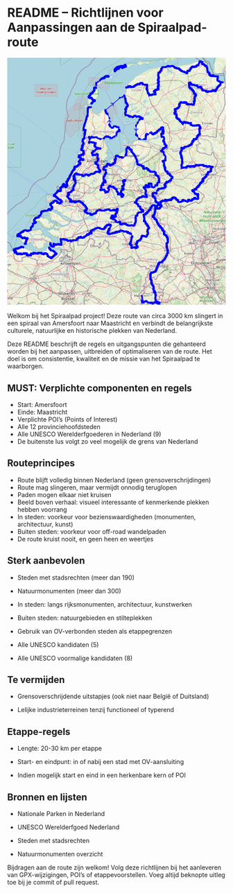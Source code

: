 # README – Richtlijnen voor Aanpassingen aan de Spiraalpad-route

![image-20250524192655117](complete.png)

Welkom bij het Spiraalpad project! Deze route van circa 3000 km slingert in een spiraal van Amersfoort naar Maastricht en verbindt de belangrijkste culturele, natuurlijke en historische plekken van Nederland.

Deze README beschrijft de regels en uitgangspunten die gehanteerd worden bij het aanpassen, uitbreiden of optimaliseren van de route. Het doel is om consistentie, kwaliteit en de missie van het Spiraalpad te waarborgen.

## MUST: Verplichte componenten en regels

- Start: Amersfoort
- Einde: Maastricht
- Verplichte POI’s (Points of Interest)
- Alle 12 provinciehoofdsteden
- Alle UNESCO Werelderfgoederen in Nederland (9)
- De buitenste lus volgt zo veel mogelijk de grens van Nederland


## Routeprincipes

- Route blijft volledig binnen Nederland (geen grensoverschrijdingen)
- Route mag slingeren, maar vermijdt onnodig teruglopen
- Paden mogen elkaar niet kruisen
- Beeld boven verhaal: visueel interessante of kenmerkende plekken hebben voorrang
- In steden: voorkeur voor bezienswaardigheden (monumenten, architectuur, kunst)
- Buiten steden: voorkeur voor off-road wandelpaden
- De route kruist nooit, en geen heen en weertjes


## Sterk aanbevolen

- Steden met stadsrechten (meer dan 190)

- Natuurmonumenten (meer dan 300)

- In steden: langs rijksmonumenten, architectuur, kunstwerken

- Buiten steden: natuurgebieden en stilteplekken

- Gebruik van OV-verbonden steden als etappegrenzen

- Alle UNESCO kandidaten (5)

- Alle UNESCO voormalige kandidaten (8)


## Te vermijden

- Grensoverschrijdende uitstapjes (ook niet naar België of Duitsland)

- Lelijke industrieterreinen tenzij functioneel of typerend


## Etappe-regels

- Lengte: 20-30 km per etappe

- Start- en eindpunt: in of nabij een stad met OV-aansluiting

- Indien mogelijk start en eind in een herkenbare kern of POI


## Bronnen en lijsten

- Nationale Parken in Nederland

- UNESCO Werelderfgoed Nederland

- Steden met stadsrechten

- Natuurmonumenten overzicht


Bijdragen aan de route zijn welkom! Volg deze richtlijnen bij het aanleveren van GPX-wijzigingen, POI’s of etappevoorstellen. Voeg altijd beknopte uitleg toe bij je commit of pull request.

